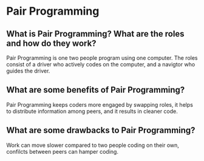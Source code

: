 # Pair Programming

## What is Pair Programming? What are the roles and how do they work?

Pair Programming is one two people program using one computer. The roles consist of a driver who actively codes on the computer, and a navigtor who guides the driver.

## What are some benefits of Pair Programming?

Pair Programming keeps coders more engaged by swapping roles, it helps to distribute information among peers, and it results in cleaner code.

## What are some drawbacks to Pair Programming?

Work can move slower compared to two people coding on their own, confilcts between peers can hamper coding.